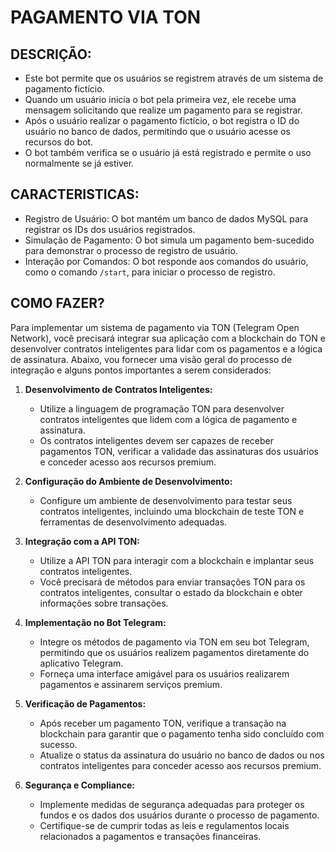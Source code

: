# PAGAMENTO VIA TON
## DESCRIÇÃO:
- Este bot permite que os usuários se registrem através de um sistema de pagamento fictício.
- Quando um usuário inicia o bot pela primeira vez, ele recebe uma mensagem solicitando que realize um pagamento para se registrar.
- Após o usuário realizar o pagamento fictício, o bot registra o ID do usuário no banco de dados, permitindo que o usuário acesse os recursos do bot.
- O bot também verifica se o usuário já está registrado e permite o uso normalmente se já estiver.

## CARACTERISTICAS:
- Registro de Usuário: O bot mantém um banco de dados MySQL para registrar os IDs dos usuários registrados.
- Simulação de Pagamento: O bot simula um pagamento bem-sucedido para demonstrar o processo de registro de usuário.
- Interação por Comandos: O bot responde aos comandos do usuário, como o comando `/start`, para iniciar o processo de registro.

## COMO FAZER?
Para implementar um sistema de pagamento via TON (Telegram Open Network), você precisará integrar sua aplicação com a blockchain do TON e desenvolver contratos inteligentes para lidar com os pagamentos e a lógica de assinatura. Abaixo, vou fornecer uma visão geral do processo de integração e alguns pontos importantes a serem considerados:

1. **Desenvolvimento de Contratos Inteligentes:**
   - Utilize a linguagem de programação TON para desenvolver contratos inteligentes que lidem com a lógica de pagamento e assinatura.
   - Os contratos inteligentes devem ser capazes de receber pagamentos TON, verificar a validade das assinaturas dos usuários e conceder acesso aos recursos premium.

2. **Configuração do Ambiente de Desenvolvimento:**
   - Configure um ambiente de desenvolvimento para testar seus contratos inteligentes, incluindo uma blockchain de teste TON e ferramentas de desenvolvimento adequadas.

3. **Integração com a API TON:**
   - Utilize a API TON para interagir com a blockchain e implantar seus contratos inteligentes.
   - Você precisará de métodos para enviar transações TON para os contratos inteligentes, consultar o estado da blockchain e obter informações sobre transações.

4. **Implementação no Bot Telegram:**
   - Integre os métodos de pagamento via TON em seu bot Telegram, permitindo que os usuários realizem pagamentos diretamente do aplicativo Telegram.
   - Forneça uma interface amigável para os usuários realizarem pagamentos e assinarem serviços premium.

5. **Verificação de Pagamentos:**
   - Após receber um pagamento TON, verifique a transação na blockchain para garantir que o pagamento tenha sido concluído com sucesso.
   - Atualize o status da assinatura do usuário no banco de dados ou nos contratos inteligentes para conceder acesso aos recursos premium.

6. **Segurança e Compliance:**
   - Implemente medidas de segurança adequadas para proteger os fundos e os dados dos usuários durante o processo de pagamento.
   - Certifique-se de cumprir todas as leis e regulamentos locais relacionados a pagamentos e transações financeiras.





